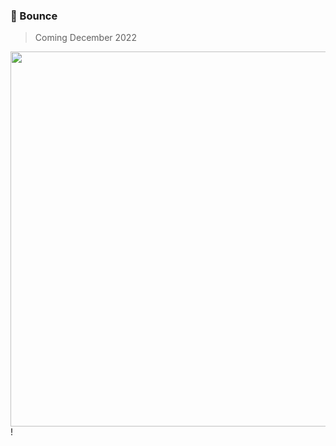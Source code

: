 ### 🦄 Bounce
> Coming December 2022

<img width="600" src="https://user-images.githubusercontent.com/88988886/202991502-12ee43b5-f9dd-45d1-b9c3-0d7e8b7c8960.png">!
